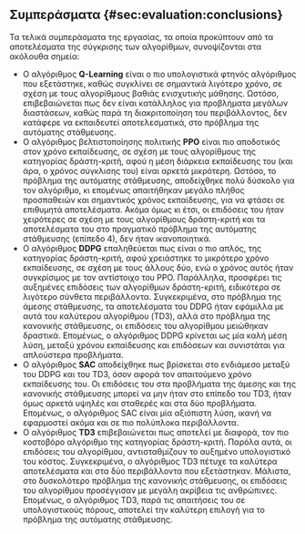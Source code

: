 ## Συμπεράσματα	{#sec:evaluation:conclusions}

Τα τελικά συμπεράσματα της εργασίας, τα οποία προκύπτουν από τα αποτελέσματα της σύγκρισης των αλγορίθμων, συνοψίζονται στα ακόλουθα σημεία:

- Ο αλγόριθμος **Q-Learning** είναι ο πιο υπολογιστικά φτηνός αλγόριθμος που εξετάστηκε, καθώς συγκλίνει σε σημαντικά λιγότερο χρόνο, σε σχέση με τους αλγορίθμους βαθιάς ενισχυτικής μάθησης. Ωστόσο, επιβεβαιώνεται πως δεν είναι κατάλληλος για προβλήματα μεγάλων διαστάσεων, καθώς παρά τη διακριτοποίηση του περιβάλλοντος, δεν κατάφερε να εκπαιδευτεί αποτελεσματικά, στο πρόβλημα της αυτόματης στάθμευσης.
- Ο αλγόριθμος βελτιστοποίησης πολιτικής **PPO** είναι πιο αποδοτικός στον χρόνο εκπαίδευσης, σε σχέση με τους αλγορίθμους της κατηγορίας δράστη-κριτή, αφού η μέση διάρκεια εκπαίδευσης του (και άρα, ο χρόνος σύγκλισης του) είναι αρκετά μικρότερη. Ωστόσο, το πρόβλημα της αυτόματης στάθμευσης, αποδείχθηκε πολύ δύσκολο για τον αλγόριθμο, κι επομένως απαιτήθηκαν μεγάλο πλήθος προσπαθειών και σημαντικός χρόνος εκπαίδευσης, για να φτάσει σε επιθυμητά αποτελέσματα. Ακόμα όμως κι έτσι, οι επιδόσεις του ήταν χειρότερες σε σχέση με τους αλγορίθμους δράστη-κριτή και τα αποτελέσματα του στο πραγματικό πρόβλημα της αυτόματης στάθμευσης (επίπεδο 4), δεν ήταν ικανοποιητικά.
- Ο αλγόριθμος **DDPG** επαληθεύεται πως είναι ο πιο απλός, της κατηγορίας δράστη-κριτή, αφού χρειάστηκε το μικρότερο χρόνο εκπαίδευσης, σε σχέση με τους άλλους δύο, ενώ ο χρόνος αυτός ήταν συγκρίσιμος με τον αντίστοιχο του PPO. Παράλληλα, προσφέρει τις αυξημένες επιδόσεις των αλγορίθμων δράστη-κριτή, ειδικότερα σε λιγότερο σύνθετα περιβάλλοντα. Συγκεκριμένα, στο πρόβλημα της άμεσης στάθμευσης, τα αποτελέσματα του DDPG ήταν εφάμιλλα με αυτά του καλύτερου αλγορίθμου (TD3), αλλά στο πρόβλημα της κανονικής στάθμευσης, οι επιδόσεις του αλγορίθμου μειώθηκαν δραστικά. Επομένως, ο αλγόριθμος DDPG κρίνεται ως μία καλή μέση λύση, μεταξύ χρόνου εκπαίδευσης και επιδόσεων και συνιστάται για απλούστερα προβλήματα.
- Ο αλγόριθμος **SAC** αποδείχθηκε πως βρίσκεται στο ενδιάμεσο μεταξύ του DDPG και του TD3, όσον αφορά τον απαιτούμενο χρόνο εκπαίδευσης του. Οι επιδόσεις του στα προβλήματα της άμεσης και της κανονικής στάθμευσης μπορεί να μην ήταν στο επίπεδο του TD3, ήταν όμως αρκετά υψηλές και σταθερές και στα δύο προβλήματα. Επομένως, ο αλγόριθμος SAC είναι μία αξιόπιστη λύση, ικανή να εφαρμοστεί ακόμα και σε πιο πολύπλοκα περιβάλλοντα.
- Ο αλγόριθμος **TD3** επιβεβαιώνεται πως αποτελεί με διαφορά, τον πιο κοστοβόρο αλγόριθμο της κατηγορίας δράστη-κριτή. Παρόλα αυτά, οι επιδόσεις του αλγορίθμου, αντισταθμίζουν το αυξημένο υπολογιστικό του κόστος. Συγκεκριμένα, ο αλγόριθμος TD3 πέτυχε τα καλύτερα αποτελέσματα και στα δύο περιβάλλοντα που εξετάστηκαν. Μάλιστα, στο δυσκολότερο πρόβλημα της κανονικής στάθμευσης, οι επιδόσεις του αλγορίθμου προσέγγισαν με μεγάλη ακρίβεια τις ανθρώπινες. Επομένως, ο αλγόριθμος TD3, παρά τις απαιτήσεις του σε υπολογιστικούς πόρους, αποτελεί την καλύτερη επιλογή για το πρόβλημα της αυτόματης στάθμευσης.